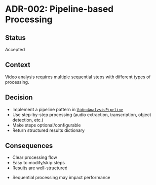 # ADR-002: Pipeline-based Processing

## Status
Accepted

## Context
Video analysis requires multiple sequential steps with different types of processing.

## Decision
- Implement a pipeline pattern in [`VideoAnalysisPipeline`](src/core/pipeline.py)
- Use step-by-step processing (audio extraction, transcription, object detection, etc.)
- Make steps optional/configurable
- Return structured results dictionary

## Consequences
+ Clear processing flow
+ Easy to modify/skip steps
+ Results are well-structured
- Sequential processing may impact performance